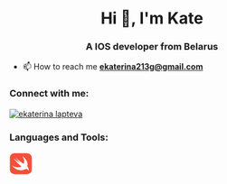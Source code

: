 <h1 align="center">Hi 👋, I'm Kate</h1>
<h3 align="center">A IOS developer from Belarus</h3>

- 📫 How to reach me **ekaterina213g@gmail.com**

<h3 align="left">Connect with me:</h3>
<p align="left">
<a href="https://linkedin.com/in/ekaterina lapteva" target="blank"><img align="center" src="https://raw.githubusercontent.com/rahuldkjain/github-profile-readme-generator/master/src/images/icons/Social/linked-in-alt.svg" alt="ekaterina lapteva" height="30" width="40" /></a>
</p>

<h3 align="left">Languages and Tools:</h3>
<p align="left"> <a href="https://developer.apple.com/swift/" target="_blank" rel="noreferrer"> <img src="https://raw.githubusercontent.com/devicons/devicon/master/icons/swift/swift-original.svg" alt="swift" width="40" height="40"/> </a> </p>

